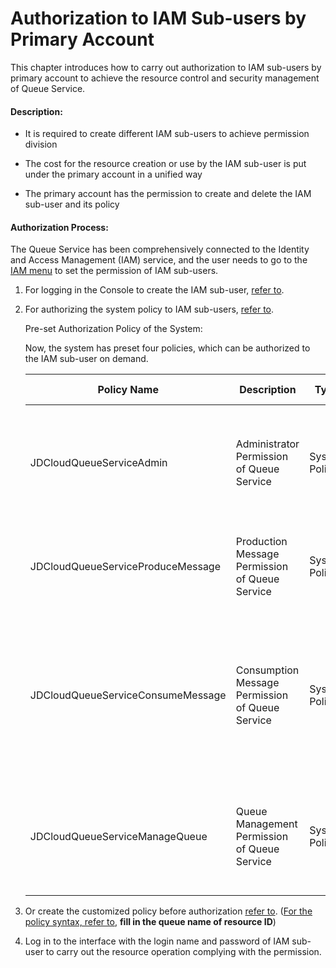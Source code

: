 # Authorization to IAM Sub-users by Primary Account

This chapter introduces how to carry out authorization to IAM sub-users by primary account to achieve the resource control and security management of Queue Service.

#### Description:

- It is required to create different IAM sub-users to achieve permission division

- The cost for the resource creation or use by the IAM sub-user is put under the primary account in a unified way

- The primary account has the permission to create and delete the IAM sub-user and its policy

  

#### Authorization Process:

The Queue Service has been comprehensively connected to the Identity and Access Management (IAM) service, and the user needs to go to the [IAM menu](https://cm-console.jdcloud.com/cmSummary) to set the permission of IAM sub-users.

1. For logging in the Console to create the IAM sub-user, [refer to](https://docs.jdcloud.com/en/iam/createsubuser).

2. For authorizing the system policy to IAM sub-users, [refer to](https://docs.jdcloud.com/en/iam/createsubuser).

   Pre-set Authorization Policy of the System:

   Now, the system has preset four policies, which can be authorized to the IAM sub-user on demand.

   | Policy Name                          | Description                 | Type     |   Resource Scope                | Remarks                                                         |
   | --------------------------------- | -------------------- | -------- | -------------------------- | ------------------------------------------------------------ |
   | JDCloudQueueServiceAdmin          | Administrator Permission of Queue Service   | System Policy | All Resources of Queue Service under the Primary Account | All Permissions of Queue include Management and Message Sending and Receiving                     |
   | JDCloudQueueServiceProduceMessage | Production Message Permission of Queue Service | System Policy | All Resources of Queue Service under the Primary Account | It is allowed to send messages to the existing queue                                      |
   | JDCloudQueueServiceConsumeMessage | Consumption Message Permission of Queue Service | System Policy | All Resources of Queue Service under the Primary Account | It is allowed to receive information from the existing queue, modify the time-out period of message visibility and clear the queue |
   | JDCloudQueueServiceManageQueue    | Queue Management Permission of Queue Service | System Policy | All Resources of Queue Service under the Primary Account | It is allowed to create, modify or delete the queue and obtain the queue list and detailed information         |

3. Or create the customized policy before authorization [refer to](https://docs.jdcloud.com/en/iam/createpolicy). ([For the policy syntax, refer to](https://docs.jdcloud.com/en/iam/policy-management), **fill in the queue name of resource ID**)

4. Log in to the interface with the login name and password of IAM sub-user to carry out the resource operation complying with the permission.


